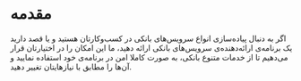 # مقدمه

اگر به دنبال پیاده‌سازی انواع سرویس‌های بانکی در کسب‌و‌کارتان هستید و یا قصد دارید یک برنامه‌ی ارائه‌دهنده‌ی سرویس‌های بانکی ارائه دهید، ما این امکان را در اختیارتان قرار می‌دهیم تا از خدمات متنوع بانکی، به صورت کاملا امن در برنامه‌ی خود استفاده نمایید و آن‌ها را مطابق با نیازهایتان تغییر دهید. 

<div class="box-end">
</div>

